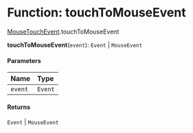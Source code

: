 # Function: touchToMouseEvent

[MouseTouchEvent](/auto-docs/editor/modules/MouseTouchEvent.md).touchToMouseEvent

**touchToMouseEvent**(`event`): `Event` | `MouseEvent`

#### Parameters

| Name | Type |
| :------ | :------ |
| `event` | `Event` |

#### Returns

`Event` | `MouseEvent`
